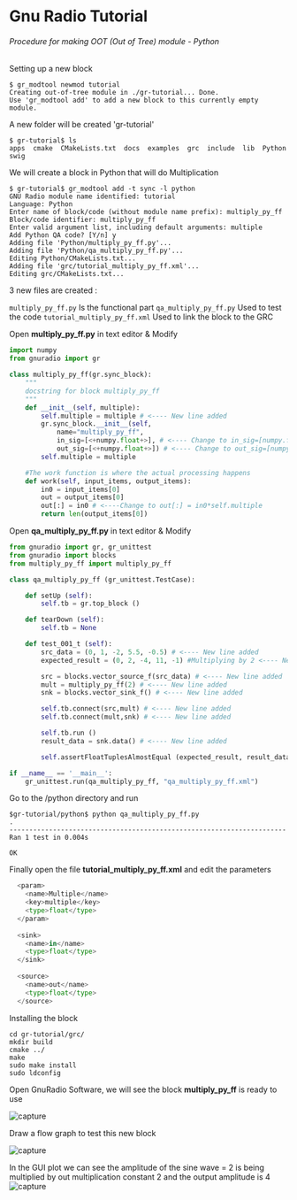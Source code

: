 # Gnu Radio Tutorial
###### Procedure for  making OOT (Out of Tree) module - Python

Setting up a new block
```
$ gr_modtool newmod tutorial
Creating out-of-tree module in ./gr-tutorial... Done.
Use 'gr_modtool add' to add a new block to this currently empty module.
```
A new folder will be created 'gr-tutorial'
```
$ gr-tutorial$ ls
apps  cmake  CMakeLists.txt  docs  examples  grc  include  lib  Python  swig
```
We will create a block in Python that will do Multiplication
```
$ gr-tutorial$ gr_modtool add -t sync -l python
GNU Radio module name identified: tutorial
Language: Python
Enter name of block/code (without module name prefix): multiply_py_ff
Block/code identifier: multiply_py_ff
Enter valid argument list, including default arguments: multiple
Add Python QA code? [Y/n] y
Adding file 'Python/multiply_py_ff.py'...
Adding file 'Python/qa_multiply_py_ff.py'...
Editing Python/CMakeLists.txt...
Adding file 'grc/tutorial_multiply_py_ff.xml'...
Editing grc/CMakeLists.txt...
```        
3 new files are created :

```multiply_py_ff.py``` Is the functional part ```qa_multiply_py_ff.py``` Used to test the code  ```tutorial_multiply_py_ff.xml``` Used to link the block to the GRC

Open **multiply_py_ff.py** in text editor & Modify
```Python
import numpy
from gnuradio import gr 

class multiply_py_ff(gr.sync_block): 
    """
    docstring for block multiply_py_ff
    """
    def __init__(self, multiple):
        self.multiple = multiple # <---- New line added
        gr.sync_block.__init__(self,
            name="multiply_py_ff",
            in_sig=[<+numpy.float+>], # <---- Change to in_sig=[numpy.float32]
            out_sig=[<+numpy.float+>]) # <---- Change to out_sig=[numpy.float32]
        self.multiple = multiple

    #The work function is where the actual processing happens
    def work(self, input_items, output_items):
        in0 = input_items[0] 
        out = output_items[0]
        out[:] = in0 # <----Change to out[:] = in0*self.multiple
        return len(output_items[0]) 
```

Open **qa_multiply_py_ff.py** in text editor & Modify

```Python
from gnuradio import gr, gr_unittest
from gnuradio import blocks
from multiply_py_ff import multiply_py_ff

class qa_multiply_py_ff (gr_unittest.TestCase):

    def setUp (self):
        self.tb = gr.top_block ()

    def tearDown (self):
        self.tb = None

    def test_001_t (self):
    	src_data = (0, 1, -2, 5.5, -0.5) # <---- New line added
    	expected_result = (0, 2, -4, 11, -1) #Multiplying by 2 <---- New line added

    	src = blocks.vector_source_f(src_data) # <---- New line added
    	mult = multiply_py_ff(2) # <---- New line added
    	snk = blocks.vector_sink_f() # <---- New line added

    	self.tb.connect(src,mult) # <---- New line added
    	self.tb.connect(mult,snk) # <---- New line added

        self.tb.run ()
        result_data = snk.data() # <---- New line added

        self.assertFloatTuplesAlmostEqual (expected_result, result_data, 6) # <---- New line added

if __name__ == '__main__':
    gr_unittest.run(qa_multiply_py_ff, "qa_multiply_py_ff.xml")
```

Go to the /python directory and run
```
$gr-tutorial/python$ python qa_multiply_py_ff.py
.
----------------------------------------------------------------------
Ran 1 test in 0.004s

OK
```
Finally open the file **tutorial_multiply_py_ff.xml** and edit the parameters

```Python
  <param>
    <name>Multiple</name>
    <key>multiple</key>
    <type>float</type>
  </param>
  
  <sink>
    <name>in</name>
    <type>float</type>
  </sink>
  
  <source>
    <name>out</name>
    <type>float</type>
  </source>  
```

Installing the block
```
cd gr-tutorial/grc/
mkdir build
cmake ../
make
sudo make install
sudo ldconfig
```
Open GnuRadio Software, we will see the block **multiply_py_ff** is ready to use

![capture](https://user-images.githubusercontent.com/22035469/47813486-db1b1300-dd10-11e8-8f64-98f8ecfb6e20.JPG)

Draw a flow graph to test this new block

![capture](https://user-images.githubusercontent.com/22035469/47813709-77451a00-dd11-11e8-8e27-eb19788ead98.JPG)

In the GUI plot we can see the amplitude of the sine wave = 2 is being multiplied by out multiplication constant 2 and the output amplitude is 4
![capture](https://user-images.githubusercontent.com/22035469/47813782-980d6f80-dd11-11e8-9d96-8ed588d33a56.JPG)

